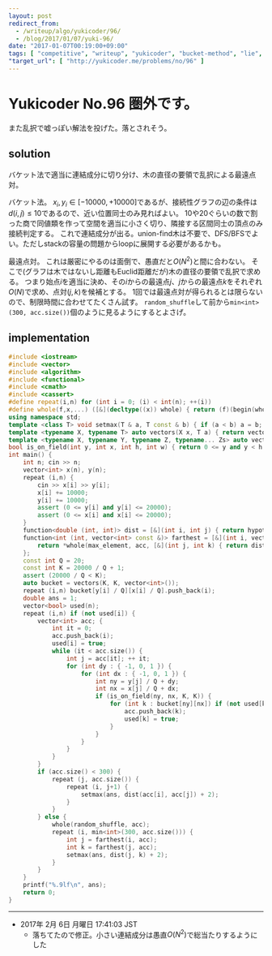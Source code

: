```yaml
---
layout: post
redirect_from:
  - /writeup/algo/yukicoder/96/
  - /blog/2017/01/07/yuki-96/
date: "2017-01-07T00:19:00+09:00"
tags: [ "competitive", "writeup", "yukicoder", "bucket-method", "lie", "farthest-point-pair", "randomized-algorithm" ]
"target_url": [ "http://yukicoder.me/problems/no/96" ]
---
```


# Yukicoder No.96 圏外です。

また乱択で嘘っぽい解法を投げた。落とされそう。

## solution

バケット法で適当に連結成分に切り分け、木の直径の要領で乱択による最遠点対。

バケット法。
$x_i, y_i \in [- 10000, + 10000]$であるが、接続性グラフの辺の条件は$d(i,j) \le 10$であるので、近い位置同士のみ見ればよい。
$10$や$20$ぐらいの数で割った商で同値類を作って空間を適当に小さく切り、隣接する区間同士の頂点のみ接続判定する。
これで連結成分が出る。union-find木は不要で、DFS/BFSでよい。ただしstackの容量の問題からloopに展開する必要があるかも。

最遠点対。
これは厳密にやるのは面倒で、愚直だと$O(N^2)$と間に合わない。
そこで(グラフは木ではないし距離もEuclid距離だが)木の直径の要領で乱択で求める。
つまり始点$i$を適当に決め、その$i$からの最遠点$j$、$j$からの最遠点$k$をそれぞれ$O(N)$で求め、点対$(j,k)$を候補とする。
$1$回では最遠点対が得られるとは限らないので、制限時間に合わせてたくさん試す。
`random_shuffle`して前から`min<int>(300, acc.size())`個のように見るようにするとよさげ。


## implementation

``` c++
#include <iostream>
#include <vector>
#include <algorithm>
#include <functional>
#include <cmath>
#include <cassert>
#define repeat(i,n) for (int i = 0; (i) < int(n); ++(i))
#define whole(f,x,...) ([&](decltype((x)) whole) { return (f)(begin(whole), end(whole), ## __VA_ARGS__); })(x)
using namespace std;
template <class T> void setmax(T & a, T const & b) { if (a < b) a = b; }
template <typename X, typename T> auto vectors(X x, T a) { return vector<T>(x, a); }
template <typename X, typename Y, typename Z, typename... Zs> auto vectors(X x, Y y, Z z, Zs... zs) { auto cont = vectors(y, z, zs...); return vector<decltype(cont)>(x, cont); }
bool is_on_field(int y, int x, int h, int w) { return 0 <= y and y < h and 0 <= x and x < w; }
int main() {
    int n; cin >> n;
    vector<int> x(n), y(n);
    repeat (i,n) {
        cin >> x[i] >> y[i];
        x[i] += 10000;
        y[i] += 10000;
        assert (0 <= y[i] and y[i] <= 20000);
        assert (0 <= x[i] and x[i] <= 20000);
    }
    function<double (int, int)> dist = [&](int i, int j) { return hypot(x[i] - x[j], y[i] - y[j]); };
    function<int (int, vector<int> const &)> farthest = [&](int i, vector<int> const & acc) {
        return *whole(max_element, acc, [&](int j, int k) { return dist(i, j) < dist(i, k); });
    };
    const int Q = 20;
    const int K = 20000 / Q + 1;
    assert (20000 / Q < K);
    auto bucket = vectors(K, K, vector<int>());
    repeat (i,n) bucket[y[i] / Q][x[i] / Q].push_back(i);
    double ans = 1;
    vector<bool> used(n);
    repeat (i,n) if (not used[i]) {
        vector<int> acc; {
            int it = 0;
            acc.push_back(i);
            used[i] = true;
            while (it < acc.size()) {
                int j = acc[it]; ++ it;
                for (int dy : { -1, 0, 1 }) {
                    for (int dx : { -1, 0, 1 }) {
                        int ny = y[j] / Q + dy;
                        int nx = x[j] / Q + dx;
                        if (is_on_field(ny, nx, K, K)) {
                            for (int k : bucket[ny][nx]) if (not used[k] and dist(j, k) <= 10) {
                                acc.push_back(k);
                                used[k] = true;
                            }
                        }
                    }
                }
            }
        }
        if (acc.size() < 300) {
            repeat (j, acc.size()) {
                repeat (i, j+1) {
                    setmax(ans, dist(acc[i], acc[j]) + 2);
                }
            }
        } else {
            whole(random_shuffle, acc);
            repeat (i, min<int>(300, acc.size())) {
                int j = farthest(i, acc);
                int k = farthest(j, acc);
                setmax(ans, dist(j, k) + 2);
            }
        }
    }
    printf("%.9lf\n", ans);
    return 0;
}
```

<hr>

-   2017年  2月  6日 月曜日 17:41:03 JST
    -   落ちてたので修正。小さい連結成分は愚直$O(N^2)$で総当たりするようにした
